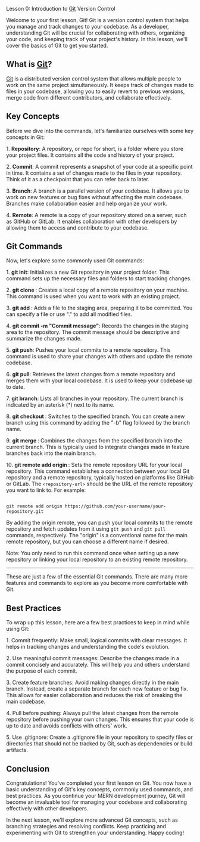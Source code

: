 Lesson 0: Introduction to [Git](https://git-scm.com/about) Version Control

Welcome to your first lesson, Git! Git is a version control system that helps you manage and track changes to your codebase. As a developer, understanding Git will be crucial for collaborating with others, organizing your code, and keeping track of your project's history. In this lesson, we'll cover the basics of Git to get you started.

## What is [Git](https://git-scm.com/about)?

[Git](https://git-scm.com/about) is a distributed version control system that allows multiple people to work on the same project simultaneously. It keeps track of changes made to files in your codebase, allowing you to easily revert to previous versions, merge code from different contributors, and collaborate effectively.

## Key Concepts

Before we dive into the commands, let's familiarize ourselves with some key concepts in Git:

1\. **Repository**: A repository, or repo for short, is a folder where you store your project files. It contains all the code and history of your project.

2\. **Commit**: A commit represents a snapshot of your code at a specific point in time. It contains a set of changes made to the files in your repository. Think of it as a checkpoint that you can refer back to later.

3\. **Branch**: A branch is a parallel version of your codebase. It allows you to work on new features or bug fixes without affecting the main codebase. Branches make collaboration easier and help organize your work.

4\. **Remote**: A remote is a copy of your repository stored on a server, such as GitHub or GitLab. It enables collaboration with other developers by allowing them to access and contribute to your codebase.

## Git Commands

Now, let's explore some commonly used Git commands:

1\. **git init**: Initializes a new Git repository in your project folder. This command sets up the necessary files and folders to start tracking changes.

2\. **git clone <repository-url>**: Creates a local copy of a remote repository on your machine. This command is used when you want to work with an existing project.

3\. **git add <file>**: Adds a file to the staging area, preparing it to be committed. You can specify a file or use "." to add all modified files.

4\. **git commit -m "Commit message"**: Records the changes in the staging area to the repository. The commit message should be descriptive and summarize the changes made.

5\. **git push**: Pushes your local commits to a remote repository. This command is used to share your changes with others and update the remote codebase.

6\. **git pull**: Retrieves the latest changes from a remote repository and merges them with your local codebase. It is used to keep your codebase up to date.

7\. **git branch**: Lists all branches in your repository. The current branch is indicated by an asterisk (*) next to its name.

8\. **git checkout <branch>**: Switches to the specified branch. You can create a new branch using this command by adding the "-b" flag followed by the branch name.

9\. **git merge <branch>**: Combines the changes from the specified branch into the current branch. This is typically used to integrate changes made in feature branches back into the main branch.

10\. **git remote add origin <repository-url>**: Sets the remote repository URL for your local repository. This command establishes a connection between your local Git repository and a remote repository, typically hosted on platforms like GitHub or GitLab. The `<repository-url>` should be the URL of the remote repository you want to link to. For example:

```

git remote add origin https://github.com/your-username/your-repository.git

```

By adding the origin remote, you can push your local commits to the remote repository and fetch updates from it using `git push` and `git pull` commands, respectively. The "origin" is a conventional name for the main remote repository, but you can choose a different name if desired.

Note: You only need to run this command once when setting up a new repository or linking your local repository to an existing remote repository.

<hr />

These are just a few of the essential Git commands. There are many more features and commands to explore as you become more comfortable with Git.

## Best Practices

To wrap up this lesson, here are a few best practices to keep in mind while using Git:

1\. Commit frequently: Make small, logical commits with clear messages. It helps in tracking changes and understanding the code's evolution.

2\. Use meaningful commit messages: Describe the changes made in a commit concisely and accurately. This will help you and others understand the purpose of each commit.

3\. Create feature branches: Avoid making changes directly in the main branch. Instead, create a separate branch for each new feature or bug fix. This allows for easier collaboration and reduces the risk of breaking the main codebase.

4\. Pull before pushing: Always pull the latest changes from the remote repository before pushing your own changes. This ensures that your code is up to date and avoids conflicts with others' work.

5\. Use .gitignore: Create a .gitignore file in your repository to specify files or directories that should not be tracked by Git, such as dependencies or build artifacts.

## Conclusion

Congratulations! You've completed your first lesson on Git. You now have a basic understanding of Git's key concepts, commonly used commands, and best practices. As you continue your MERN development journey, Git will become an invaluable tool for managing your codebase and collaborating effectively with other developers.

In the next lesson, we'll explore more advanced Git concepts, such as branching strategies and resolving conflicts. Keep practicing and experimenting with Git to strengthen your understanding. Happy coding!